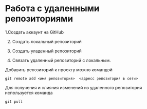 # Работа с удаленными репозиториями 
1.Создать аккаунт на GitHub

2. Создать локальный репозиторий

3. Создать уладенный репозиторий

4. Связать удаленный репозиторий с локальным.

Добавить репозиторий к проекту можно командой 
```
git remote add <имя репозитория>  <адресс репозитория в сети>
```
Для получения и слияния изменений из удаленного репозитория используется команда 

```
git pull
```
